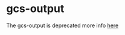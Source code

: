 # gcs-output

The gcs-output is deprecated more info [here](https://github.com/banzaicloud/logging-operator/tree/master/charts/logging-demo)
